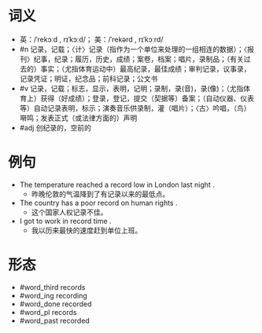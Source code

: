 # 词义
- 英：/ˈrekɔːd , rɪˈkɔːd/； 美：/ˈrekərd , rɪˈkɔːrd/
- #n 记录，记载；〈计〉记录（指作为一个单位来处理的一组相连的数据）；〈报刊〉纪事，纪录；履历，历史，成绩；案卷，档案；唱片，录制品；（有关过去的）事实；（尤指体育运动中）最高纪录，最佳成绩；审判记录，议事录，记录凭证；明证，纪念品；前科记录；公文书
- #v 记录，记载；标志，显示，表明，记明；录制，录(音)，录(像)；（尤指体育上）获得（好成绩）；登录，登记，提交（契据等）备案；（自动仪器、仪表等）自动记录表明，标示；演奏音乐供录制，灌（唱片）；〈古〉吟唱，（鸟）啭鸣；发表正式（或法律方面的）声明
- #adj 创纪录的，空前的
# 例句
- The temperature reached a record low in London last night .
	- 昨晚伦敦的气温降到了有记录以来的最低点。
- The country has a poor record on human rights .
	- 这个国家人权记录不佳。
- I got to work in record time .
	- 我以历来最快的速度赶到单位上班。
# 形态
- #word_third records
- #word_ing recording
- #word_done recorded
- #word_pl records
- #word_past recorded
